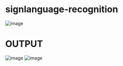 # signlanguage-recognition
![image](https://github.com/sahil-x8447/signlanguage-recognition/assets/78960447/dae42246-30af-461c-ba85-e045f4bba512)

# OUTPUT
![image](https://github.com/sahil-x8447/signlanguage-recognition/assets/78960447/6e28ecd2-a6d5-419c-9d4e-99f4cdbaf47f)
![image](https://github.com/sahil-x8447/signlanguage-recognition/assets/78960447/1a6dc5e6-f77a-4500-9d6c-73268daff760)
